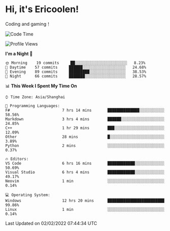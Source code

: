 # Hi, it's Ericoolen!
Coding and gaming！

<!--START_SECTION:waka-->
![Code Time](http://img.shields.io/badge/Code%20Time-166%20hrs%2023%20mins-blue)

![Profile Views](http://img.shields.io/badge/Profile%20Views-0-blue)

**I'm a Night 🦉** 

```text
🌞 Morning    19 commits     ██░░░░░░░░░░░░░░░░░░░░░░░   8.23% 
🌆 Daytime    57 commits     ██████░░░░░░░░░░░░░░░░░░░   24.68% 
🌃 Evening    89 commits     █████████░░░░░░░░░░░░░░░░   38.53% 
🌙 Night      66 commits     ███████░░░░░░░░░░░░░░░░░░   28.57%

```


📊 **This Week I Spent My Time On** 

```text
⌚︎ Time Zone: Asia/Shanghai

💬 Programming Languages: 
F#                       7 hrs 14 mins       ██████████████░░░░░░░░░░░   58.56% 
Markdown                 3 hrs 4 mins        ██████░░░░░░░░░░░░░░░░░░░   24.85% 
C++                      1 hr 29 mins        ███░░░░░░░░░░░░░░░░░░░░░░   12.09% 
Other                    28 mins             █░░░░░░░░░░░░░░░░░░░░░░░░   3.89% 
Python                   2 mins              ░░░░░░░░░░░░░░░░░░░░░░░░░   0.37%

🔥 Editors: 
VS Code                  6 hrs 16 mins       ████████████░░░░░░░░░░░░░   50.69% 
Visual Studio            6 hrs 4 mins        ████████████░░░░░░░░░░░░░   49.17% 
Neovim                   1 min               ░░░░░░░░░░░░░░░░░░░░░░░░░   0.14%

💻 Operating System: 
Windows                  12 hrs 20 mins      █████████████████████████   99.86% 
Linux                    1 min               ░░░░░░░░░░░░░░░░░░░░░░░░░   0.14%

```


 Last Updated on 02/02/2022 07:44:34 UTC
<!--END_SECTION:waka-->

